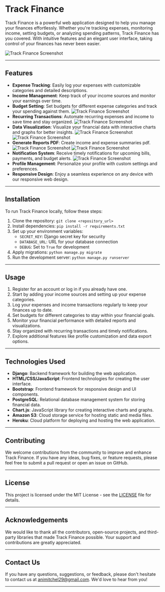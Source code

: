 # Track Finance

Track Finance is a powerful web application designed to help you manage your finances effortlessly. Whether you're tracking expenses, monitoring income, setting budgets, or analyzing spending patterns, Track Finance has you covered. With intuitive features and an elegant user interface, taking control of your finances has never been easier.

![Track Finance Screenshot](https://track-finance.s3.amazonaws.com/static/expenses_tracker/images/Screenshot+2024-04-21+at+00.31.58.png)

---

## Features

- **Expense Tracking**: Easily log your expenses with customizable categories and detailed descriptions.
- **Income Management**: Keep track of your income sources and monitor your earnings over time.
- **Budget Setting**: Set budgets for different expense categories and track your spending against them.
![Track Finance Screenshot](https://track-finance.s3.amazonaws.com/static/expenses_tracker/images/Budget-overview+Screenshot+2024-04-23+at+04.36.41.png)
- **Recurring Transactions**: Automate recurring expenses and income to save time and stay organized.
![Track Finance Screenshot](https://track-finance.s3.amazonaws.com/static/expenses_tracker/images/Recurring-transaction+Screenshot+2024-04-23+at+04.36.32.png)
- **Data Visualization**: Visualize your financial data with interactive charts and graphs for better insights.
![Track Finance Screenshot](https://track-finance.s3.amazonaws.com/static/expenses_tracker/images/Line-chart+Screenshot+2024-04-23+at+04.29.52.png)
![Track Finance Screenshot](https://track-finance.s3.amazonaws.com/static/expenses_tracker/images/Bar-chart+Screenshot+2024-04-23+at+04.30.25.png)
- **Generate Reports PDF**: Create income and expense summaries pdf.
![Track Finance Screenshot](https://track-finance.s3.amazonaws.com/static/expenses_tracker/images/Expenses-pdf-1+Screenshot+2024-04-23+at+04.35.27.png)
![Track Finance Screenshot](https://track-finance.s3.amazonaws.com/static/expenses_tracker/images/Expenses-pdf-2+Screenshot+2024-04-23+at+04.35.50.png)
- **Notification System**: Receive timely notifications for upcoming bills, payments, and budget alerts.
![Track Finance Screenshot](https://track-finance.s3.amazonaws.com/static/expenses_tracker/images/Notification-Best+Screenshot+2024-04-06+at+14.19.36.png)
- **Profile Management**: Personalize your profile with custom settings and preferences.
- **Responsive Design**: Enjoy a seamless experience on any device with our responsive web design.

---

## Installation

To run Track Finance locally, follow these steps:

1. Clone the repository: `git clone <repository_url>`
2. Install dependencies: `pip install -r requirements.txt`
3. Set up your environment variables:
   - `SECRET_KEY`: Django secret key for security
   - `DATABASE_URL`: URL for your database connection
   - `DEBUG`: Set to `True` for development
4. Apply migrations: `python manage.py migrate`
5. Run the development server: `python manage.py runserver`

---

## Usage

1. Register for an account or log in if you already have one.
2. Start by adding your income sources and setting up your expense categories.
3. Log your expenses and income transactions regularly to keep your finances up to date.
4. Set budgets for different categories to stay within your financial goals.
5. Monitor your financial performance with detailed reports and visualizations.
6. Stay organized with recurring transactions and timely notifications.
7. Explore additional features like profile customization and data export options.

---

## Technologies Used

- **Django**: Backend framework for building the web application.
- **HTML/CSS/JavaScript**: Frontend technologies for creating the user interface.
- **Bootstrap**: Frontend framework for responsive design and UI components.
- **PostgreSQL**: Relational database management system for storing financial data.
- **Chart.js**: JavaScript library for creating interactive charts and graphs.
- **Amazon S3**: Cloud storage service for hosting static and media files.
- **Heroku**: Cloud platform for deploying and hosting the web application.

---

## Contributing

We welcome contributions from the community to improve and enhance Track Finance. If you have any ideas, bug fixes, or feature requests, please feel free to submit a pull request or open an issue on GitHub.

---

## License

This project is licensed under the MIT License - see the [LICENSE](LICENSE) file for details.

---

## Acknowledgements

We would like to thank all the contributors, open-source projects, and third-party libraries that made Track Finance possible. Your support and contributions are greatly appreciated.

---

## Contact Us

If you have any questions, suggestions, or feedback, please don't hesitate to contact us at [animitchel29@gmail.com](mailto:animitchel29@gmail.com). We'd love to hear from you!

---

